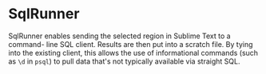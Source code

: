 SqlRunner
=========

SqlRunner enables sending the selected region in Sublime Text to a command- line
SQL client. Results are then put into a scratch file. By tying into the existing
client, this allows the use of informational commands (such as `\d` in `psql`)
to pull data that's not typically available via straight SQL.
